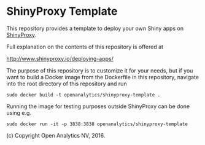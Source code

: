 
# ShinyProxy Template

This repository provides a template to deploy your own Shiny apps on [ShinyProxy](http://www.shinyproxy.io).

Full explanation on the contents of this repository is offered at

http://www.shinyproxy.io/deploying-apps/

The purpose of this repository is to customize it for your needs, but if you want to build a Docker image from the Dockerfile in this repository, navigate into the root directory of this repository and run

```
sudo docker build -t openanalytics/shinyproxy-template .
```

Running the image for testing purposes outside ShinyProxy can be done using e.g.

```
sudo docker run -it -p 3838:3838 openanalytics/shinyproxy-template
```

(c) Copyright Open Analytics NV, 2016.
